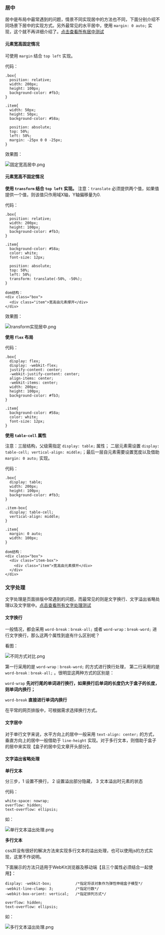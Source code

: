 ### 居中
居中是布局中最常遇到的问题，情景不同实现居中的方法也不同，下面分别介绍不同场景下居中的实现方式。另外最常见的水平居中，使用 `margin: 0 auto;` 实现，这个就不再详细介绍了。[点击查看所有居中测试](https://junruchen.github.io/css/demo/css-center-demo.html)

#### 元素宽高固定情况
可使用 `margin` 结合 `top left` 实现。

代码：
```
.box{
  position: relative;
  width: 200px;
  height: 100px;
  background-color: #fb3;
}

.item{
  width: 50px;
  height: 50px;
  background-color: #58a;
  
  position: absolute;
  top: 50%;
  left: 50%;
  margin: -25px 0 0 -25px;
}
```
效果图：

![固定宽高居中.png](../assets/1500315-2dd6238097b782e4.png)

#### 元素宽高不固定情况
**使用 `transform` 结合 `top left` 实现。**
注意：`translate` 必须提供两个值，如果值提供一个值，则该值只作用域X轴，Y轴偏移量为0.

代码：
```
.box{
  position: relative;
  width: 200px;
  height: 100px;
  background-color: #fb3;
}

.item{
  background-color: #58a;
  color: white;
  font-size: 12px;
  
  position: absolute;
  top: 50%;
  left: 50%;
  transform: translate(-50%, -50%);
}

dom结构：
<div class="box">
  <div class="item">宽高由元素撑开</div>
</div>
```
效果图：

![transform实现居中.png](../assets/1500315-63d6473a207e4083.png)

**使用 `flex` 布局**

代码：
```
.box{
  display: flex;
  display: -webkit-flex;
  justify-content: center;
  -webkit-justify-content: center;
  align-items: center;
  -webkit-items: center;
  width: 200px;
  height: 100px;
  background-color: #fb3;
}

.item{
  background-color: #58a;
  color: white;
  font-size: 12px;
}
```

**使用 `table-cell` 属性**

注意：三层结构，父级需指定 `display: table;` 属性； 二层元素需设置 `display: table-cell; vertical-align: middle;`；最后一层自元素需要设置宽度以及借助 `margin: 0 auto;` 实现。

代码：
```
.box{
  display: table;
  width: 200px;
  height: 100px;
  background-color: #fb3;
}

.item-box{
  display: table-cell;
  vertical-align: middle;
}

.item{
  margin: 0 auto;
  width: 100px;
}

dom结构：
<div class="box">
  <div class="item-box">
    <div class="item">宽高由元素撑开</div>
  </div>
</div>
```

### 文字处理
文字处理是页面排版中常遇到的问题，而最常见的则是文字换行、文字溢出省略处理以及文字居中。[点击查看所有文字处理测试](https://junruchen.github.io/css/demo/css-text-processing.html)
#### 文字换行
一般情况，都会采用 `word-break：break-all;` 或者 `word-wrap：break-word;` 进行文字换行，那么这两个属性到底有什么区别呢？

看图：

![不同方式对比.png](../assets/1500315-8a2975d5ba307495.png)

第一行采用的是 `word-wrap：break-word;` 的方式进行换行处理， 第二行采用的是 `word-break：break-all;` 。很明显这两种方式的区别是：

`word-wrap`   **先对行尾的单词进行换行，如果换行后单词的长度仍大于盒子的长度，则单词内换行；**

`word-break` **直接进行单词内换行**

在平常的网页排版中，可根据需求选择换行方式。

#### 文字居中
对于单行文字来说，水平方向上的居中一般采用 `text-align: center;` 的方式，垂直方向上的居中一般借助于 `line-height` 实现。对于多行文本，则借助于盒子的居中来实现【盒子的居中见文章开头部分】。

#### 文字溢出省略处理
**单行文本**

分三步，1 设置不换行， 2 设置溢出部分隐藏， 3 文本溢出时元素的状态

代码：
```
white-space: nowrap;
overflow: hidden;
text-overflow: ellipsis;
```
如：

![单行文本溢出处理.png](../assets/1500315-662eca434caca372.png)

**多行文本**

css并没有很好的解决方法来实现多行文本的溢出处理，也可以使用js的方式实现，这里不作说明。

下面展示的方法只适用于WebKit浏览器及移动端【且三个属性必须结合一起使用】：
```
display: -webkit-box;           /*指定将该对象作为弹性伸缩盒子模型*/
-webkit-line-clamp: 3;          /*指定行数*/
-webkit-box-orient: vertical;   /*指定排列方式*/

overflow: hidden;
text-overflow: ellipsis;
```
如：

![多行文本溢出处理.png](../assets/1500315-144bae862fb47de6.png)
